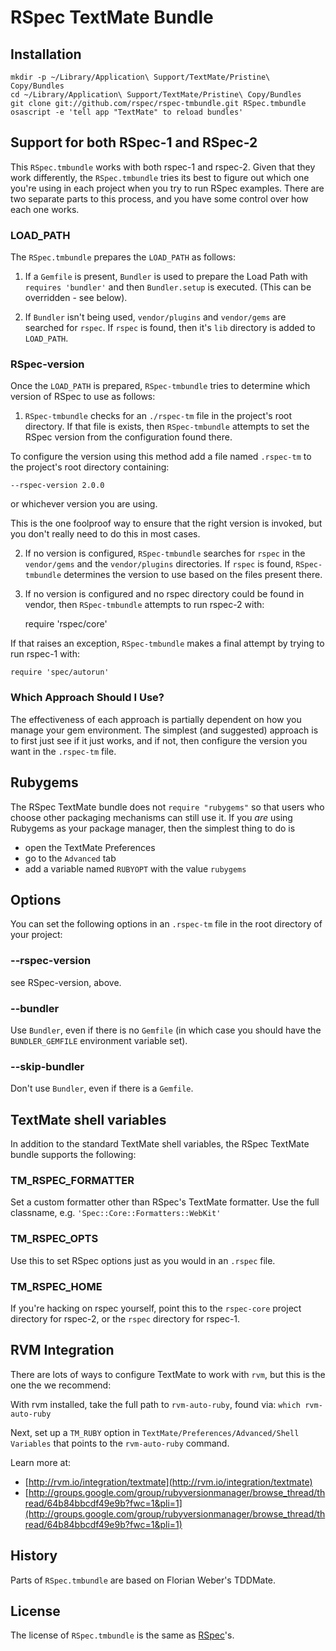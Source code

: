 # RSpec TextMate Bundle

## Installation

    mkdir -p ~/Library/Application\ Support/TextMate/Pristine\ Copy/Bundles
    cd ~/Library/Application\ Support/TextMate/Pristine\ Copy/Bundles
    git clone git://github.com/rspec/rspec-tmbundle.git RSpec.tmbundle
    osascript -e 'tell app "TextMate" to reload bundles'

## Support for both RSpec-1 and RSpec-2

This `RSpec.tmbundle` works with both rspec-1 and rspec-2. Given
that they work differently, the `RSpec.tmbundle` tries its best to
figure out which one you're using in each project when you try to
run RSpec examples. There are two separate parts to this process,
and you have some control over how each one works.

### LOAD_PATH

The `RSpec.tmbundle` prepares the `LOAD_PATH` as follows:

1. If a `Gemfile` is present, `Bundler` is used to prepare the
Load Path with `requires 'bundler'` and then `Bundler.setup` is
executed. (This can be overridden - see below).

2. If `Bundler` isn't being used, `vendor/plugins` and
`vendor/gems` are searched for `rspec`. If `rspec` is found, then
it's `lib` directory is added to `LOAD_PATH`.

### RSpec-version

Once the `LOAD_PATH` is prepared, `RSpec-tmbundle` tries to
determine which version of RSpec to use as follows:

1. `RSpec-tmbundle` checks for an `./rspec-tm` file in the
project's root directory. If that file is exists, then
`RSpec-tmbundle` attempts to set the RSpec version from the
configuration found there.

To configure the version using this method add a file named
`.rspec-tm` to the project's root directory containing:

    --rspec-version 2.0.0

or whichever version you are using. 

This is the one foolproof way to ensure that the right version is
invoked, but you don't really need to do this in most cases.

2. If no version is configured, `RSpec-tmbundle` searches for
`rspec` in the `vendor/gems` and the `vendor/plugins` directories.
If `rspec` is found, `RSpec-tmbundle` determines the version to
use based on the files present there.

3. If no version is configured and no rspec directory could be
found in vendor, then `RSpec-tmbundle` attempts to run rspec-2
with:

    require 'rspec/core'

If that raises an exception, `RSpec-tmbundle` makes a final
attempt by trying to run rspec-1 with:

    require 'spec/autorun'

### Which Approach Should I Use?

The effectiveness of each approach is partially dependent on how
you manage your gem environment. The simplest (and suggested)
approach is to first just see if it just works, and if not, then
configure the version you want in the `.rspec-tm` file.

## Rubygems

The RSpec TextMate bundle does not `require "rubygems"` so that
users who choose other packaging mechanisms can still use it. If
you _are_ using Rubygems as your package manager, then the
simplest thing to do is

* open the TextMate Preferences
* go to the `Advanced` tab
* add a variable named `RUBYOPT` with the value `rubygems`

## Options

You can set the following options in an `.rspec-tm` file in the
root directory of your project:

### --rspec-version

see RSpec-version, above.

### --bundler

Use `Bundler`, even if there is no `Gemfile` (in which case you
should have the `BUNDLER_GEMFILE` environment variable set).

### --skip-bundler

Don't use `Bundler`, even if there is a `Gemfile`.

## TextMate shell variables

In addition to the standard TextMate shell variables, the RSpec
TextMate bundle supports the following:

### TM_RSPEC_FORMATTER

Set a custom formatter other than RSpec's TextMate formatter. Use
the full classname, e.g. `'Spec::Core::Formatters::WebKit'`

### TM_RSPEC_OPTS

Use this to set RSpec options just as you would in an `.rspec`
file.

### TM_RSPEC_HOME

If you're hacking on rspec yourself, point this to the
`rspec-core` project directory for rspec-2, or the `rspec`
directory for rspec-1.

## RVM Integration

There are lots of ways to configure TextMate to work with `rvm`,
but this is the one the we recommend:

With rvm installed, take the full path to `rvm-auto-ruby`, 
found via: `which rvm-auto-ruby`

Next, set up a `TM_RUBY` option in
`TextMate/Preferences/Advanced/Shell Variables` that points to the
`rvm-auto-ruby` command.

Learn more at:

* [http://rvm.io/integration/textmate](http://rvm.io/integration/textmate)
* [http://groups.google.com/group/rubyversionmanager/browse_thread/thread/64b84bbcdf49e9b?fwc=1&pli=1](http://groups.google.com/group/rubyversionmanager/browse_thread/thread/64b84bbcdf49e9b?fwc=1&pli=1)

## History

Parts of `RSpec.tmbundle` are based on Florian Weber's TDDMate.

## License

The license of `RSpec.tmbundle` is the same as
[RSpec](http://github.com/rspec/rspec/blob/master/License.txt)'s.

